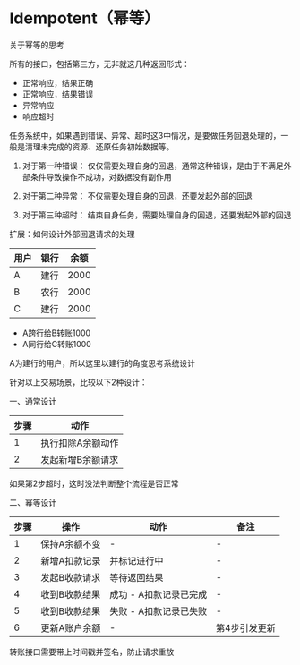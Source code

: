 # Idempotent（幂等）

关于幂等的思考

所有的接口，包括第三方，无非就这几种返回形式：
- 正常响应，结果正确
- 正常响应，结果错误
- 异常响应
- 响应超时

任务系统中，如果遇到错误、异常、超时这3中情况，是要做任务回退处理的，一般是清理未完成的资源、还原任务初始数据等。

1. 对于第一种错误：
仅仅需要处理自身的回退，通常这种错误，是由于不满足外部条件导致操作不成功，对数据没有副作用

2. 对于第二种异常：
不仅需要处理自身的回退，还要发起外部的回退

3. 对于第三种超时：
结束自身任务，需要处理自身的回退，还要发起外部的回退

扩展：如何设计外部回退请求的处理

用户 | 银行 | 余额
--- | --- | ---
A | 建行 | 2000
B | 农行 | 2000
C | 建行 | 2000

- A跨行给B转账1000
- A同行给C转账1000

A为建行的用户，所以这里以建行的角度思考系统设计

针对以上交易场景，比较以下2种设计：

一、通常设计

步骤 | 动作
--- | ---
1 | 执行扣除A余额动作
2 | 发起新增B余额请求

如果第2步超时，这时没法判断整个流程是否正常

二、幂等设计

步骤 | 操作 | 动作 | 备注
--- | --- | --- | ---
1 | 保持A余额不变 | - | -
2 | 新增A扣款记录 | 并标记进行中 | -
3 | 发起B收款请求 | 等待返回结果 | -
4 | 收到B收款结果 | 成功 - A扣款记录已完成 | -
5 | 收到B收款结果 | 失败 - A扣款记录已失败 | -
6 | 更新A账户余额 | - | 第4步引发更新

转账接口需要带上时间戳并签名，防止请求重放
